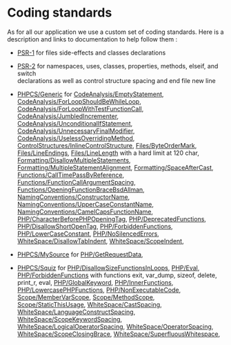Coding standards
================

As for all our application we use a custom set of coding standards.
Here is a description and links to documentation to help follow them :
- [PSR-1](https://www.php-fig.org/psr/psr-1/) for files side-effects and classes declarations 

- [PSR-2](https://www.php-fig.org/psr/psr-2/) for namespaces, uses, classes, properties, methods, elseif, and switch  
  declarations as well as control structure spacing and end file new line

- [PHPCS/Generic](https://github.com/squizlabs/PHP_CodeSniffer/tree/master/src/Standards/Generic/Docs) for 
  [CodeAnalysis/EmptyStatement](https://github.com/squizlabs/PHP_CodeSniffer/blob/master/src/Standards/Generic/Docs/CodeAnalysis/EmptyStatementStandard.xml),
  [CodeAnalysis/ForLoopShouldBeWhileLoop](https://github.com/squizlabs/PHP_CodeSniffer/blob/master/src/Standards/Generic/Docs/CodeAnalysis/ForLoopShouldBeWhileLoopStandard.xml),
  [CodeAnalysis/ForLoopWithTestFunctionCall](https://github.com/squizlabs/PHP_CodeSniffer/blob/master/src/Standards/Generic/Docs/CodeAnalysis/ForLoopWithTestFunctionCallStandard.xml),
  [CodeAnalysis/JumbledIncrementer](https://github.com/squizlabs/PHP_CodeSniffer/blob/master/src/Standards/Generic/Docs/CodeAnalysis/JumbledIncrementerStandard.xml),
  [CodeAnalysis/UnconditionalIfStatement](https://github.com/squizlabs/PHP_CodeSniffer/blob/master/src/Standards/Generic/Docs/CodeAnalysis/UnconditionalIfStatementStandard.xml),
  [CodeAnalysis/UnnecessaryFinalModifier](https://github.com/squizlabs/PHP_CodeSniffer/blob/master/src/Standards/Generic/Docs/CodeAnalysis/UnnecessaryFinalModifierStandard.xml),
  [CodeAnalysis/UselessOverridingMethod](https://github.com/squizlabs/PHP_CodeSniffer/blob/master/src/Standards/Generic/Docs/CodeAnalysis/UselessOverridingMethodStandard.xml),
  [ControlStructures/InlineControlStructure](https://github.com/squizlabs/PHP_CodeSniffer/blob/master/src/Standards/Generic/Docs/ControlStructures/InlineControlStructureStandard.xml),
  [Files/ByteOrderMark](https://github.com/squizlabs/PHP_CodeSniffer/blob/master/src/Standards/Generic/Docs/Files/ByteOrderMarkStandard.xml),
  [Files/LineEndings](https://github.com/squizlabs/PHP_CodeSniffer/blob/master/src/Standards/Generic/Docs/Files/LineEndingsStandard.xml),
  [Files/LineLength](https://github.com/squizlabs/PHP_CodeSniffer/blob/master/src/Standards/Generic/Docs/Files/LineLengthStandard.xml) with a hard limit at 120 char,
  [Formatting/DisallowMultipleStatements](https://github.com/squizlabs/PHP_CodeSniffer/blob/master/src/Standards/Generic/Docs/Formatting/DisallowMultipleStatementsStandard.xml),
  [Formatting/MultipleStatementAlignment](https://github.com/squizlabs/PHP_CodeSniffer/blob/master/src/Standards/Generic/Docs/Formatting/MultipleStatementAlignmentStandard.xml),
  [Formatting/SpaceAfterCast](https://github.com/squizlabs/PHP_CodeSniffer/blob/master/src/Standards/Generic/Docs/Formatting/SpaceAfterCastStandard.xml),
  [Functions/CallTimePassByReference](https://github.com/squizlabs/PHP_CodeSniffer/blob/master/src/Standards/Generic/Docs/Functions/CallTimePassByReferenceStandard.xml),
  [Functions/FunctionCallArgumentSpacing](https://github.com/squizlabs/PHP_CodeSniffer/blob/master/src/Standards/Generic/Docs/Functions/FunctionCallArgumentSpacingStandard.xml),
  [Functions/OpeningFunctionBraceBsdAllman](https://github.com/squizlabs/PHP_CodeSniffer/blob/master/src/Standards/Generic/Docs/Functions/OpeningFunctionBraceBsdAllmanStandard.xml),
  [NamingConventions/ConstructorName](https://github.com/squizlabs/PHP_CodeSniffer/blob/master/src/Standards/Generic/Docs/NamingConventions/ConstructorNameStandard.xml),
  [NamingConventions/UpperCaseConstantName](https://github.com/squizlabs/PHP_CodeSniffer/blob/master/src/Standards/Generic/Docs/NamingConventions/UpperCaseConstantNameStandard.xml),
  [NamingConventions/CamelCapsFunctionName](https://github.com/squizlabs/PHP_CodeSniffer/blob/master/src/Standards/Generic/Docs/NamingConventions/CamelCapsFunctionNameStandard.xml),
  [PHP/CharacterBeforePHPOpeningTag](https://github.com/squizlabs/PHP_CodeSniffer/blob/master/src/Standards/Generic/Docs/PHP/CharacterBeforePHPOpeningTagStandard.xml),
  [PHP/DeprecatedFunctions](https://github.com/squizlabs/PHP_CodeSniffer/blob/master/src/Standards/Generic/Docs/PHP/DeprecatedFunctionsStandard.xml),
  [PHP/DisallowShortOpenTag](https://github.com/squizlabs/PHP_CodeSniffer/blob/master/src/Standards/Generic/Docs/PHP/DisallowShortOpenTagStandard.xml),
  [PHP/ForbiddenFunctions](https://github.com/squizlabs/PHP_CodeSniffer/blob/master/src/Standards/Generic/Docs/PHP/ForbiddenFunctionsStandard.xml),
  [PHP/LowerCaseConstant](https://github.com/squizlabs/PHP_CodeSniffer/blob/master/src/Standards/Generic/Docs/PHP/LowerCaseConstantStandard.xml),
  [PHP/NoSilencedErrors](https://github.com/squizlabs/PHP_CodeSniffer/blob/master/src/Standards/Generic/Docs/PHP/NoSilencedErrorsStandard.xml),
  [WhiteSpace/DisallowTabIndent](https://github.com/squizlabs/PHP_CodeSniffer/blob/master/src/Standards/Generic/Docs/WhiteSpace/DisallowTabIndentStandard.xml),
  [WhiteSpace/ScopeIndent](https://github.com/squizlabs/PHP_CodeSniffer/blob/master/src/Standards/Generic/Docs/WhiteSpace/ScopeIndentStandard.xml),

- [PHPCS/MySource](https://github.com/squizlabs/PHP_CodeSniffer/tree/master/src/Standards/MySource) for 
  [PHP/GetRequestData](https://github.com/squizlabs/PHP_CodeSniffer/blob/master/src/Standards/MySource/Sniffs/PHP/GetRequestDataSniff.php),

- [PHPCS/Squiz](https://github.com/squizlabs/PHP_CodeSniffer/tree/master/src/Standards/Squiz/Docs) for
  [PHP/DisallowSizeFunctionsInLoops](https://github.com/squizlabs/PHP_CodeSniffer/blob/master/src/Standards/Squiz/Sniffs/PHP/DisallowSizeFunctionsInLoopsSniff.php),
  [PHP/Eval](https://github.com/squizlabs/PHP_CodeSniffer/blob/master/src/Standards/Squiz/Sniffs/PHP/EvalSniff.php),
  [PHP/ForbiddenFunctions](https://github.com/squizlabs/PHP_CodeSniffer/blob/master/src/Standards/Squiz/Sniffs/PHP/ForbiddenFunctionsSniff.php) with functions exit, var_dump, sizeof, delete, print_r, eval,
  [PHP/GlobalKeyword](https://github.com/squizlabs/PHP_CodeSniffer/blob/master/src/Standards/Squiz/Sniffs/PHP/GlobalKeywordSniff.php),
  [PHP/InnerFunctions](https://github.com/squizlabs/PHP_CodeSniffer/blob/master/src/Standards/Squiz/Sniffs/PHP/InnerFunctionsSniff.php),
  [PHP/LowercasePHPFunctions](https://github.com/squizlabs/PHP_CodeSniffer/blob/master/src/Standards/Squiz/Sniffs/PHP/LowercasePHPFunctionsSniff.php),
  [PHP/NonExecutableCode](https://github.com/squizlabs/PHP_CodeSniffer/blob/master/src/Standards/Squiz/Sniffs/PHP/NonExecutableCodeSniff.php),
  [Scope/MemberVarScope](https://github.com/squizlabs/PHP_CodeSniffer/blob/master/src/Standards/Squiz/Sniffs/Scope/MemberVarScopeSniff.php),
  [Scope/MethodScope](https://github.com/squizlabs/PHP_CodeSniffer/blob/master/src/Standards/Squiz/Sniffs/Scope/MethodScopeSniff.php),
  [Scope/StaticThisUsage](https://github.com/squizlabs/PHP_CodeSniffer/blob/master/src/Standards/Squiz/Docs/Scope/StaticThisUsageStandard.xml),
  [WhiteSpace/CastSpacing](https://github.com/squizlabs/PHP_CodeSniffer/blob/master/src/Standards/Squiz/Docs/WhiteSpace/CastSpacingStandard.xml),
  [WhiteSpace/LanguageConstructSpacing](https://github.com/squizlabs/PHP_CodeSniffer/blob/master/src/Standards/Squiz/Docs/WhiteSpace/LanguageConstructSpacingStandard.xml),
  [WhiteSpace/ScopeKeywordSpacing](https://github.com/squizlabs/PHP_CodeSniffer/blob/master/src/Standards/Squiz/Docs/WhiteSpace/ScopeKeywordSpacingStandard.xml),
  [WhiteSpace/LogicalOperatorSpacing](https://github.com/squizlabs/PHP_CodeSniffer/blob/master/src/Standards/Squiz/Sniffs/WhiteSpace/LogicalOperatorSpacingSniff.php),
  [WhiteSpace/OperatorSpacing](https://github.com/squizlabs/PHP_CodeSniffer/blob/master/src/Standards/Squiz/Sniffs/WhiteSpace/OperatorSpacingSniff.php),
  [WhiteSpace/ScopeClosingBrace](https://github.com/squizlabs/PHP_CodeSniffer/blob/master/src/Standards/Squiz/Sniffs/WhiteSpace/ScopeClosingBraceSniff.php),
  [WhiteSpace/SuperfluousWhitespace](https://github.com/squizlabs/PHP_CodeSniffer/blob/master/src/Standards/Squiz/Sniffs/WhiteSpace/SuperfluousWhitespaceSniff.php),